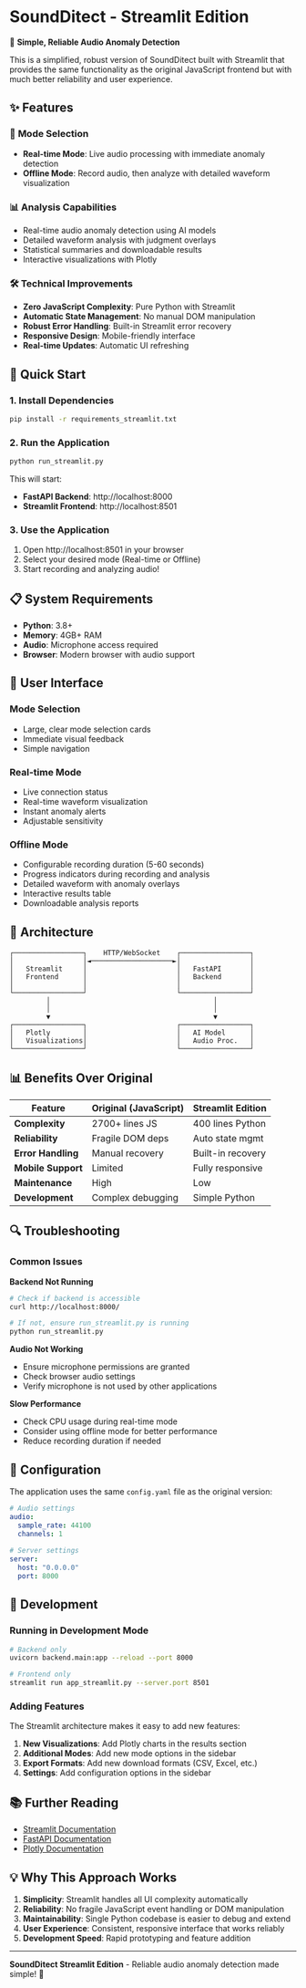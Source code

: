 # SoundDitect - Streamlit Edition

🎵 **Simple, Reliable Audio Anomaly Detection**

This is a simplified, robust version of SoundDitect built with Streamlit that provides the same functionality as the original JavaScript frontend but with much better reliability and user experience.

## ✨ Features

### 🎯 **Mode Selection**
- **Real-time Mode**: Live audio processing with immediate anomaly detection
- **Offline Mode**: Record audio, then analyze with detailed waveform visualization

### 📊 **Analysis Capabilities**
- Real-time audio anomaly detection using AI models
- Detailed waveform analysis with judgment overlays
- Statistical summaries and downloadable results
- Interactive visualizations with Plotly

### 🛠️ **Technical Improvements**
- **Zero JavaScript Complexity**: Pure Python with Streamlit
- **Automatic State Management**: No manual DOM manipulation
- **Robust Error Handling**: Built-in Streamlit error recovery
- **Responsive Design**: Mobile-friendly interface
- **Real-time Updates**: Automatic UI refreshing

## 🚀 Quick Start

### 1. Install Dependencies
```bash
pip install -r requirements_streamlit.txt
```

### 2. Run the Application
```bash
python run_streamlit.py
```

This will start:
- **FastAPI Backend**: http://localhost:8000
- **Streamlit Frontend**: http://localhost:8501

### 3. Use the Application
1. Open http://localhost:8501 in your browser
2. Select your desired mode (Real-time or Offline)
3. Start recording and analyzing audio!

## 📋 System Requirements

- **Python**: 3.8+ 
- **Memory**: 4GB+ RAM
- **Audio**: Microphone access required
- **Browser**: Modern browser with audio support

## 🎨 User Interface

### Mode Selection
- Large, clear mode selection cards
- Immediate visual feedback
- Simple navigation

### Real-time Mode
- Live connection status
- Real-time waveform visualization
- Instant anomaly alerts
- Adjustable sensitivity

### Offline Mode
- Configurable recording duration (5-60 seconds)
- Progress indicators during recording and analysis
- Detailed waveform with anomaly overlays
- Interactive results table
- Downloadable analysis reports

## 🔧 Architecture

```
┌─────────────────┐    HTTP/WebSocket    ┌─────────────────┐
│                 │◄────────────────────►│                 │
│   Streamlit     │                      │   FastAPI       │
│   Frontend      │                      │   Backend       │
│                 │                      │                 │
└─────────────────┘                      └─────────────────┘
         │                                        │
         │                                        │
         ▼                                        ▼
┌─────────────────┐                      ┌─────────────────┐
│   Plotly        │                      │   AI Model      │
│   Visualizations│                      │   Audio Proc.   │
└─────────────────┘                      └─────────────────┘
```

## 📊 Benefits Over Original

| Feature | Original (JavaScript) | Streamlit Edition |
|---------|----------------------|-------------------|
| **Complexity** | 2700+ lines JS | 400 lines Python |
| **Reliability** | Fragile DOM deps | Auto state mgmt |
| **Error Handling** | Manual recovery | Built-in recovery |
| **Mobile Support** | Limited | Fully responsive |
| **Maintenance** | High | Low |
| **Development** | Complex debugging | Simple Python |

## 🔍 Troubleshooting

### Common Issues

**Backend Not Running**
```bash
# Check if backend is accessible
curl http://localhost:8000/

# If not, ensure run_streamlit.py is running
python run_streamlit.py
```

**Audio Not Working**
- Ensure microphone permissions are granted
- Check browser audio settings
- Verify microphone is not used by other applications

**Slow Performance**
- Check CPU usage during real-time mode
- Consider using offline mode for better performance
- Reduce recording duration if needed

## 📝 Configuration

The application uses the same `config.yaml` file as the original version:

```yaml
# Audio settings
audio:
  sample_rate: 44100
  channels: 1
  
# Server settings
server:
  host: "0.0.0.0"
  port: 8000
```

## 🧪 Development

### Running in Development Mode
```bash
# Backend only
uvicorn backend.main:app --reload --port 8000

# Frontend only  
streamlit run app_streamlit.py --server.port 8501
```

### Adding Features
The Streamlit architecture makes it easy to add new features:

1. **New Visualizations**: Add Plotly charts in the results section
2. **Additional Modes**: Add new mode options in the sidebar
3. **Export Formats**: Add new download formats (CSV, Excel, etc.)
4. **Settings**: Add configuration options in the sidebar

## 📚 Further Reading

- [Streamlit Documentation](https://docs.streamlit.io/)
- [FastAPI Documentation](https://fastapi.tiangolo.com/)
- [Plotly Documentation](https://plotly.com/python/)

## 💡 Why This Approach Works

1. **Simplicity**: Streamlit handles all UI complexity automatically
2. **Reliability**: No fragile JavaScript event handling or DOM manipulation  
3. **Maintainability**: Single Python codebase is easier to debug and extend
4. **User Experience**: Consistent, responsive interface that works reliably
5. **Development Speed**: Rapid prototyping and feature addition

---

**SoundDitect Streamlit Edition** - Reliable audio anomaly detection made simple! 🎉